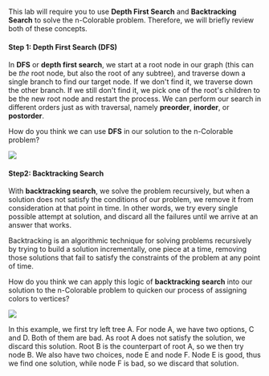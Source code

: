 <!-- title={nColorable} -->

<!-- concepts={Depth First Search (DFS)} -->

<!--badges={Python:15,Algorithms:15}-->

This lab will require you to use **Depth First Search** and **Backtracking Search** to solve the n-Colorable problem. Therefore, we will briefly review both of these concepts.

#### Step 1: Depth First Search (DFS)

In **DFS** or **depth first search**, we start at a root node in our graph (this can be *the* root node, but also the root of any subtree), and traverse down a single branch to find our target node. If we don't find it, we traverse down the other branch. If we still don't find it, we pick one of the root's children to be the new root node and restart the process. We can perform our search in different orders just as with traversal, namely **preorder**, **inorder**, or **postorder**.

How do you think we can use **DFS** in our solution to the n-Colorable problem?

![](../images/11.gif)



#### Step2: Backtracking Search

With **backtracking search**, we solve the problem recursively, but when a solution does not satisfy the conditions of our problem, we remove it from consideration at that point in time.  In other words, we try every single possible attempt at solution, and discard all the failures until we arrive at an answer that works.

Backtracking is an algorithmic technique for solving problems recursively by trying to build a solution incrementally, one piece at a time, removing those solutions that fail to satisfy the constraints of the problem at any point of time.



How do you think we can apply this logic of **backtracking search** into our solution to the n-Colorable problem to quicken our process of assigning colors to vertices?

![](../images/11b.jpg)



In this example, we first try left tree A. For node A, we have two options, C and D. Both of them are bad. As root A does not satisfy the solution, we discard this solution. Root B is the counterpart of root A, so we then try node B. We also have two choices, node E and node F. Node E is good, thus we find one solution, while node F is bad, so we discard that solution. 